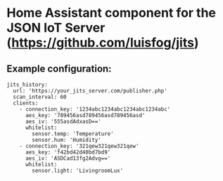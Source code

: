 # Home Assistant component for the JSON IoT Server (https://github.com/luisfog/jits)

## Example configuration:

~~~
jits_history:
  url: 'https://your_jits_server.com/publisher.php'
  scan_interval: 60
  clients:
    - connection_key: '1234abc1234abc1234abc1234abc'
      aes_key: '789456asd789456asd789456asd'
      aes_iv: '555asdAdxasD=='
      whitelist:
        sensor.temp: 'Temperature'
        sensor.hum: 'Humidity'
    - connection_key: '321qew321qew321qew'
      aes_key: 'f42bd42d40bd7bd9'
      aes_iv: 'ASDCad13fg2Advg=='
      whitelist:
        sensor.light: 'LivingroomLux'
~~~
